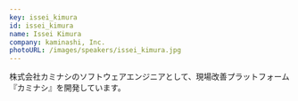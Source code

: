```yaml
---
key: issei_kimura
id: issei_kimura
name: Issei Kimura
company: kaminashi, Inc.
photoURL: /images/speakers/issei_kimura.jpg
---
```

株式会社カミナシのソフトウェアエンジニアとして、現場改善プラットフォーム『カミナシ』を開発しています。